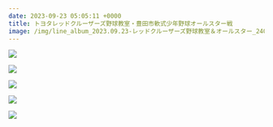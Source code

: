 ```yaml
---
date: 2023-09-23 05:05:11 +0000
title: トヨタレッドクルーザーズ野球教室・豊田市軟式少年野球オールスター戦
image: /img/line_album_2023.09.23-レッドクルーザーズ野球教室＆オールスター_240305_1.jpg
---
```

![](/img/line_album_2023.09.23-レッドクルーザーズ野球教室＆オールスター_240305_2.jpg)

![](/img/line_album_2023.09.23-レッドクルーザーズ野球教室＆オールスター_240305_3.jpg)

![](/img/line_album_2023.09.23-レッドクルーザーズ野球教室＆オールスター_240305_4.jpg)

![](/img/line_album_2023.09.23-レッドクルーザーズ野球教室＆オールスター_240305_5.jpg)

![](/img/line_album_2023.09.23-レッドクルーザーズ野球教室＆オールスター_240305_6.jpg)
